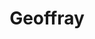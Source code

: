 ---
title: Geoffray
excer: Jumbotron Maker
imgUrl: assets/img/Geof.jpg
description: Tête dans les nuages
linkedin: https://www.linkedin.com/in/geoffray-buhler-93100099/
github: https://github.com/Geoffray-buhler
---